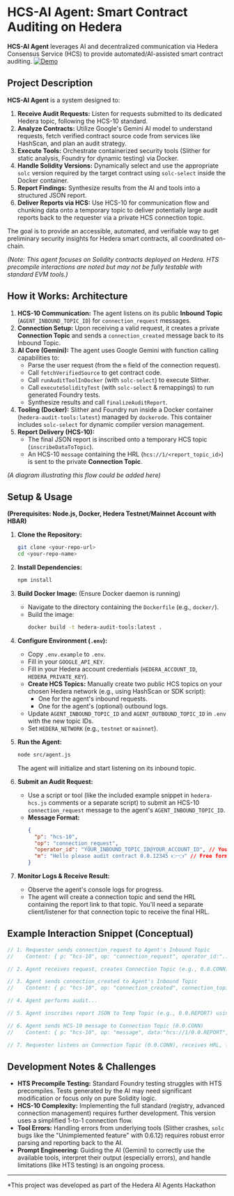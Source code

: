 # HCS-AI Agent: Smart Contract Auditing on Hedera

**HCS-AI Agent** leverages AI and decentralized communication via Hedera Consensus Service (HCS) to provide automated/AI-assisted smart contract auditing.
[![Demo](https://img.youtube.com/vi/r3DLMnQ4nYw/0.jpg)](https://www.youtube.com/watch?v=r3DLMnQ4nYw)

## Project Description

**HCS-AI Agent** is a system designed to:

1.  **Receive Audit Requests:** Listen for requests submitted to its dedicated Hedera topic, following the HCS-10 standard.
2.  **Analyze Contracts:** Utilize Google's Gemini AI model to understand requests, fetch verified contract source code from services like HashScan, and plan an audit strategy.
3.  **Execute Tools:** Orchestrate containerized security tools (Slither for static analysis, Foundry for dynamic testing) via Docker.
4.  **Handle Solidity Versions:** Dynamically select and use the appropriate `solc` version required by the target contract using `solc-select` inside the Docker container.
5.  **Report Findings:** Synthesize results from the AI and tools into a structured JSON report.
6.  **Deliver Reports via HCS:** Use HCS-10 for communication flow and chunking data onto a temporary topic to deliver potentially large audit reports back to the requester via a private HCS connection topic.

The goal is to provide an accessible, automated, and verifiable way to get preliminary security insights for Hedera smart contracts, all coordinated on-chain.

*(Note: This agent focuses on Solidity contracts deployed on Hedera. HTS precompile interactions are noted but may not be fully testable with standard EVM tools.)*

## How it Works: Architecture

1.  **HCS-10 Communication:** The agent listens on its public **Inbound Topic** (`AGENT_INBOUND_TOPIC_ID`) for `connection_request` messages.
2.  **Connection Setup:** Upon receiving a valid request, it creates a private **Connection Topic** and sends a `connection_created` message back to its Inbound Topic.
3.  **AI Core (Gemini):** The agent uses Google Gemini with function calling capabilities to:
    *   Parse the user request (from the `m` field of the connection request).
    *   Call `fetchVerifiedSource` to get contract code.
    *   Call `runAuditToolInDocker` (with `solc-select`) to execute Slither.
    *   Call `executeSolidityTest` (with `solc-select` & remappings) to run generated Foundry tests.
    *   Synthesize results and call `finalizeAuditReport`.
4.  **Tooling (Docker):** Slither and Foundry run inside a Docker container (`hedera-audit-tools:latest`) managed by `dockerode`. This container includes `solc-select` for dynamic compiler version management.
5.  **Report Delivery (HCS-10):**
    *   The final JSON report is inscribed onto a temporary HCS topic (`inscribeDataToTopic`).
    *   An HCS-10 `message` containing the HRL (`hcs://1/<report_topic_id>`) is sent to the private **Connection Topic**.

*(A diagram illustrating this flow could be added here)*

## Setup & Usage

**(Prerequisites: Node.js, Docker, Hedera Testnet/Mainnet Account with HBAR)**

1.  **Clone the Repository:**
    ```bash
    git clone <your-repo-url>
    cd <your-repo-name>
    ```
2.  **Install Dependencies:**
    ```bash
    npm install
    ```
3.  **Build Docker Image:** (Ensure Docker daemon is running)
    *   Navigate to the directory containing the `Dockerfile` (e.g., `docker/`).
    *   Build the image:
        ```bash
        docker build -t hedera-audit-tools:latest .
        ```
4.  **Configure Environment (`.env`):**
    *   Copy `.env.example` to `.env`.
    *   Fill in your `GOOGLE_API_KEY`.
    *   Fill in your Hedera account credentials (`HEDERA_ACCOUNT_ID`, `HEDERA_PRIVATE_KEY`).
    *   **Create HCS Topics:** Manually create two public HCS topics on your chosen Hedera network (e.g., using HashScan or SDK script):
        *   One for the agent's inbound requests.
        *   One for the agent's (optional) outbound logs.
    *   Update `AGENT_INBOUND_TOPIC_ID` and `AGENT_OUTBOUND_TOPIC_ID` in `.env` with the new topic IDs.
    *   Set `HEDERA_NETWORK` (e.g., `testnet` or `mainnet`).
5.  **Run the Agent:**
    ```bash
    node src/agent.js
    ```
    The agent will initialize and start listening on its inbound topic.

6.  **Submit an Audit Request:**
    *   Use a script or tool (like the included example snippet in `hedera-hcs.js` comments or a separate script) to submit an HCS-10 `connection_request` message to the agent's `AGENT_INBOUND_TOPIC_ID`.
    *   **Message Format:**
        ```json
        {
          "p": "hcs-10",
          "op": "connection_request",
          "operator_id": "YOUR_INBOUND_TOPIC_ID@YOUR_ACCOUNT_ID", // Your info
          "m": "Hello please audit contract 0.0.12345 👉👈" // Free form query
        }
        ```
7.  **Monitor Logs & Receive Result:**
    *   Observe the agent's console logs for progress.
    *   The agent will create a connection topic and send the HRL containing the report link to that topic. You'll need a separate client/listener for that connection topic to receive the final HRL.

## Example Interaction Snippet (Conceptual)

```javascript
// 1. Requester sends connection_request to Agent's Inbound Topic
//    Content: { p: "hcs-10", op: "connection_request", operator_id:"...", m:"Audit 0.0.X" }

// 2. Agent receives request, creates Connection Topic (e.g., 0.0.CONN)

// 3. Agent sends connection_created to Agent's Inbound Topic
//    Content: { p: "hcs-10", op: "connection_created", connection_topic_id:"0.0.CONN", ... }

// 4. Agent performs audit...

// 5. Agent inscribes report JSON to Temp Topic (e.g., 0.0.REPORT) using HCS-1

// 6. Agent sends HCS-10 message to Connection Topic (0.0.CONN)
//    Content: { p: "hcs-10", op: "message", data:"hcs://1/0.0.REPORT", ... }

// 7. Requester listens on Connection Topic (0.0.CONN), receives HRL, fetches report from 0.0.REPORT.
```

## Development Notes & Challenges

*   **HTS Precompile Testing:** Standard Foundry testing struggles with HTS precompiles. Tests generated by the AI may need significant modification or focus only on pure Solidity logic.
*   **HCS-10 Complexity:** Implementing the full standard (registry, advanced connection management) requires further development. This version uses a simplified 1-to-1 connection flow.
*   **Tool Errors:** Handling errors from underlying tools (Slither crashes, `solc` bugs like the "Unimplemented feature" with 0.6.12) requires robust error parsing and reporting back to the AI.
*   **Prompt Engineering:** Guiding the AI (Gemini) to correctly use the available tools, interpret their output (especially errors), and handle limitations (like HTS testing) is an ongoing process.

---

*This project was developed as part of the Hedera AI Agents Hackathon
